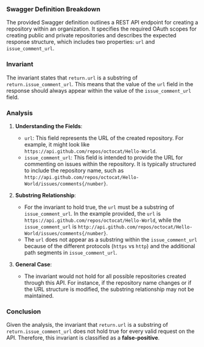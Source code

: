 ### Swagger Definition Breakdown
The provided Swagger definition outlines a REST API endpoint for creating a repository within an organization. It specifies the required OAuth scopes for creating public and private repositories and describes the expected response structure, which includes two properties: `url` and `issue_comment_url`.

### Invariant
The invariant states that `return.url` is a substring of `return.issue_comment_url`. This means that the value of the `url` field in the response should always appear within the value of the `issue_comment_url` field.

### Analysis
1. **Understanding the Fields**:  
   - `url`: This field represents the URL of the created repository. For example, it might look like `https://api.github.com/repos/octocat/Hello-World`.
   - `issue_comment_url`: This field is intended to provide the URL for commenting on issues within the repository. It is typically structured to include the repository name, such as `http://api.github.com/repos/octocat/Hello-World/issues/comments{/number}`.

2. **Substring Relationship**:  
   - For the invariant to hold true, the `url` must be a substring of `issue_comment_url`. In the example provided, the `url` is `https://api.github.com/repos/octocat/Hello-World`, while the `issue_comment_url` is `http://api.github.com/repos/octocat/Hello-World/issues/comments{/number}`.
   - The `url` does not appear as a substring within the `issue_comment_url` because of the different protocols (`https` vs `http`) and the additional path segments in `issue_comment_url`.

3. **General Case**:  
   - The invariant would not hold for all possible repositories created through this API. For instance, if the repository name changes or if the URL structure is modified, the substring relationship may not be maintained.

### Conclusion
Given the analysis, the invariant that `return.url` is a substring of `return.issue_comment_url` does not hold true for every valid request on the API. Therefore, this invariant is classified as a **false-positive**.
